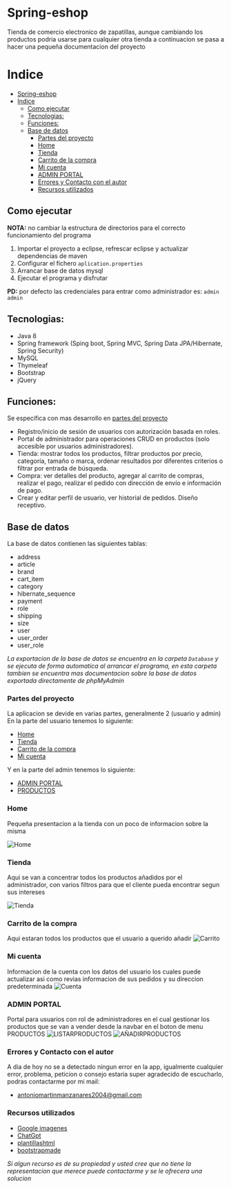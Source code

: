 # Spring-eshop

Tienda de comercio electronico de zapatillas, aunque cambiando los productos podria usarse para cualquier otra tienda a continuacion se pasa a hacer una pequeña documentacion del proyecto

# Indice

- [Spring-eshop](#spring-eshop)
- [Indice](#indice)
  - [Como ejecutar](#como-ejecutar)
  - [Tecnologias:](#tecnologias)
  - [Funciones:](#funciones)
  - [Base de datos](#base-de-datos)
    - [Partes del proyecto](#partes-del-proyecto)
    - [Home](#home)
    - [Tienda](#tienda)
    - [Carrito de la compra](#carrito-de-la-compra)
    - [Mi cuenta](#mi-cuenta)
    - [ADMIN PORTAL](#admin-portal)
    - [Errores y Contacto con el autor](#errores-y-contacto-con-el-autor)
    - [Recursos utilizados](#recursos-utilizados)

## Como ejecutar

**NOTA:** no cambiar la estructura de directorios para el correcto funcionamiento del programa
1. Importar el proyecto a eclipse, refrescar eclipse y actualizar dependencias de maven
2. Configurar el fichero `aplication.properties`
3. Arrancar base de datos mysql
4. Ejecutar el programa y disfrutar

**PD:** por defecto las credenciales para entrar como administrador es: `admin` `admin` 

## Tecnologias:
- Java 8
- Spring framework (Sping boot, Spring MVC, Spring Data JPA/Hibernate, Spring Security)
- MySQL
- Thymeleaf
- Bootstrap
- jQuery

## Funciones:

Se especifica con mas desarrollo en [partes del proyecto](#partes-del-proyecto)

- Registro/inicio de sesión de usuarios con autorización basada en roles.
- Portal de administrador para operaciones CRUD en productos (solo accesible por usuarios administradores).
- Tienda: mostrar todos los productos, filtrar productos por precio, categoría, tamaño o marca, ordenar resultados por diferentes criterios o filtrar por entrada de búsqueda.
- Compra: ver detalles del producto, agregar al carrito de compras, realizar el pago, realizar el pedido con dirección de envío e información de pago.
- Crear y editar perfil de usuario, ver historial de pedidos.
Diseño receptivo.

## Base de datos

La base de datos contienen las siguientes tablas:
- address
- article
- brand
- cart_item
- category
- hibernate_sequence
- payment
- role
- shipping
- size
- user
- user_order
- user_role

*La exportacion de la base de datos se encuentra en la carpeta `Database` y se ejecuta de forma automatica al arrancar el programa, en esta carpeta tambien se encuentra mas documentacion sobre la base de datos exportada directamente de phpMyAdmin*

### Partes del proyecto

La aplicacion se devide en varias partes, generalmente 2 (usuario y admin)
En la parte del usuario tenemos lo siguiente:
- [Home](#home)
- [Tienda](#tienda)
- [Carrito de la compra](#carrito-de-la-compra)
- [Mi cuenta](#mi-cuenta)

Y en la parte del admin tenemos lo siguiente:
- [ADMIN PORTAL](#admin-portal)
- [PRODUCTOS](#productos)

### Home

Pequeña presentacion a la tienda con un poco de informacion sobre la misma

![Home](https://github.com/AntonioMartinSosa/ProyectoShoepp_AntonioMartinSosa/blob/main/Capturas/home.png)

### Tienda

Aqui se van a concentrar todos los productos añadidos por el administrador, con varios filtros para que el cliente pueda encontrar segun sus intereses

![Tienda](https://github.com/AntonioMartinSosa/ProyectoShoepp_AntonioMartinSosa/blob/main/Capturas/tienda.png)

### Carrito de la compra

Aqui estaran todos los productos que el usuario a querido añadir
![Carrito](https://github.com/AntonioMartinSosa/ProyectoShoepp_AntonioMartinSosa/blob/main/Capturas/carrito.png)

### Mi cuenta

Informacion de la cuenta con los datos del usuario los cuales puede actualizar asi como revias informacion de sus pedidos y su direccion predeterminada
![Cuenta](https://github.com/AntonioMartinSosa/ProyectoShoepp_AntonioMartinSosa/blob/main/Capturas/cuenta.png)

### ADMIN PORTAL

Portal para usuarios con rol de administradores en el cual gestionar los productos que se van a vender desde la navbar en el boton de menu PRODUCTOS
![LISTARPRODUCTOS](https://github.com/AntonioMartinSosa/ProyectoShoepp_AntonioMartinSosa/blob/main/Capturas/listarproductos.png)
![AÑADIRPRODUCTOS](https://github.com/AntonioMartinSosa/ProyectoShoepp_AntonioMartinSosa/blob/main/Capturas/a%C3%B1adirproductos.png)

### Errores y Contacto con el autor

A dia de hoy no se a detectado ningun error en la app, igualmente cualquier error, problema, peticion o consejo estaria super agradecido de escucharlo, podras contactarme por mi mail:
- antoniomartinmanzanares2004@gmail.com

### Recursos utilizados

- [Google imagenes](https://www.google.com)
- [ChatGpt](https://chat.openai.com/)
- [plantillashtml](https://plantillashtmlgratis.com/)
- [bootstrapmade](https://bootstrapmade.com/)
  
*Si algun recurso es de su propiedad y usted cree que no tiene la representacion que merece puede contactarme y se le ofrecera una solucion*
